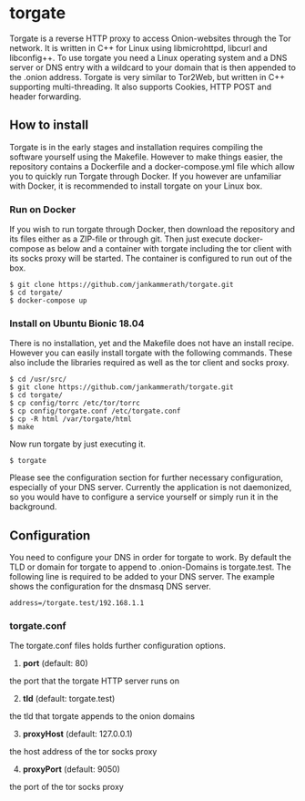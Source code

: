 # torgate

Torgate is a reverse HTTP proxy to access Onion-websites through the Tor network. It is written in C++ for Linux using libmicrohttpd, libcurl and libconfig++. To use torgate you need a Linux operating system and a DNS server or DNS entry with a wildcard to your domain that is then appended to the .onion address. Torgate is very similar to Tor2Web, but written in C++ supporting multi-threading. It also supports Cookies, HTTP POST and header forwarding.

## How to install

Torgate is in the early stages and installation requires compiling the software yourself using the Makefile. However to make things easier, the repository contains a Dockerfile and a docker-compose.yml file which allow you to quickly run Torgate through Docker. If you however are unfamiliar with Docker, it is recommended to install torgate on your Linux box.

### Run on Docker

If you wish to run torgate through Docker, then download the repository and its files either as a ZIP-file or through git. Then just execute docker-compose as below and a container with torgate including the tor client with its socks proxy will be started. The container is configured to run out of the box.

```
$ git clone https://github.com/jankammerath/torgate.git
$ cd torgate/
$ docker-compose up
```

### Install on Ubuntu Bionic 18.04

There is no installation, yet and the Makefile does not have an install recipe. However you can easily install torgate with the following commands. These also include the libraries required as well as the tor client and socks proxy.

```
$ cd /usr/src/
$ git clone https://github.com/jankammerath/torgate.git
$ cd torgate/
$ cp config/torrc /etc/tor/torrc
$ cp config/torgate.conf /etc/torgate.conf
$ cp -R html /var/torgate/html
$ make
```

Now run torgate by just executing it.

```
$ torgate
```

Please see the configuration section for further necessary configuration, especially of your DNS server. Currently the application is not daemonized, so you would have to configure a service yourself or simply run it in the background.

## Configuration

You need to configure your DNS in order for torgate to work. By default the TLD or domain for torgate to append to .onion-Domains is torgate.test. The following line is required to be added to your DNS server. The example shows the configuration for the dnsmasq DNS server.

```                    
address=/torgate.test/192.168.1.1
```

### torgate.conf

The torgate.conf files holds further configuration options.

1. **port** (default: 80) 

the port that the torgate HTTP server runs on

2. **tld** (default: torgate.test)

the tld that torgate appends to the onion domains

3. **proxyHost** (default: 127.0.0.1)

the host address of the tor socks proxy

4. **proxyPort** (default: 9050)

the port of the tor socks proxy